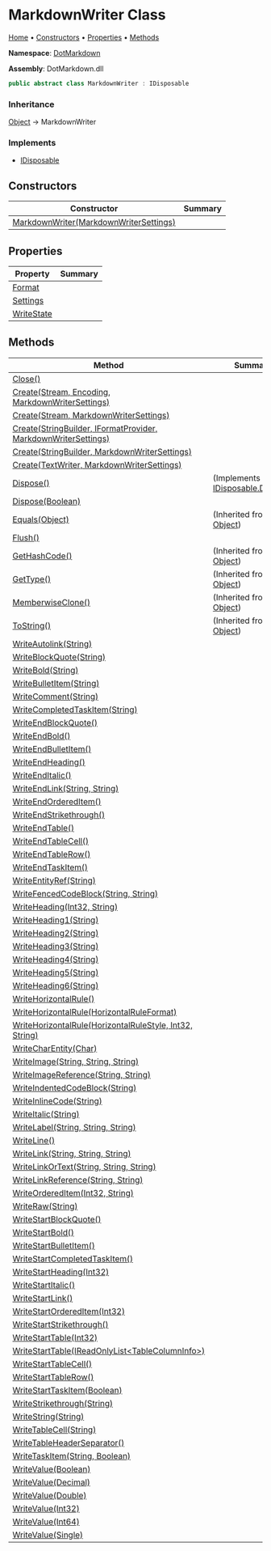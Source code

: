 # MarkdownWriter Class

[Home](../../README.md) &#x2022; [Constructors](#constructors) &#x2022; [Properties](#properties) &#x2022; [Methods](#methods)

**Namespace**: [DotMarkdown](../README.md)

**Assembly**: DotMarkdown\.dll

```csharp
public abstract class MarkdownWriter : IDisposable
```

### Inheritance

[Object](https://docs.microsoft.com/en-us/dotnet/api/system.object) &#x2192; MarkdownWriter

### Implements

* [IDisposable](https://docs.microsoft.com/en-us/dotnet/api/system.idisposable)

## Constructors

| Constructor | Summary |
| ----------- | ------- |
| [MarkdownWriter(MarkdownWriterSettings)](-ctor/README.md) | |

## Properties

| Property | Summary |
| -------- | ------- |
| [Format](Format/README.md) | |
| [Settings](Settings/README.md) | |
| [WriteState](WriteState/README.md) | |

## Methods

| Method | Summary |
| ------ | ------- |
| [Close()](Close/README.md) | |
| [Create(Stream, Encoding, MarkdownWriterSettings)](Create/README.md#DotMarkdown_MarkdownWriter_Create_System_IO_Stream_System_Text_Encoding_DotMarkdown_MarkdownWriterSettings_) | |
| [Create(Stream, MarkdownWriterSettings)](Create/README.md#DotMarkdown_MarkdownWriter_Create_System_IO_Stream_DotMarkdown_MarkdownWriterSettings_) | |
| [Create(StringBuilder, IFormatProvider, MarkdownWriterSettings)](Create/README.md#DotMarkdown_MarkdownWriter_Create_System_Text_StringBuilder_System_IFormatProvider_DotMarkdown_MarkdownWriterSettings_) | |
| [Create(StringBuilder, MarkdownWriterSettings)](Create/README.md#DotMarkdown_MarkdownWriter_Create_System_Text_StringBuilder_DotMarkdown_MarkdownWriterSettings_) | |
| [Create(TextWriter, MarkdownWriterSettings)](Create/README.md#DotMarkdown_MarkdownWriter_Create_System_IO_TextWriter_DotMarkdown_MarkdownWriterSettings_) | |
| [Dispose()](Dispose/README.md#DotMarkdown_MarkdownWriter_Dispose) |  \(Implements [IDisposable.Dispose](https://docs.microsoft.com/en-us/dotnet/api/system.idisposable.dispose)\) |
| [Dispose(Boolean)](Dispose/README.md#DotMarkdown_MarkdownWriter_Dispose_System_Boolean_) | |
| [Equals(Object)](https://docs.microsoft.com/en-us/dotnet/api/system.object.equals) |  \(Inherited from [Object](https://docs.microsoft.com/en-us/dotnet/api/system.object)\) |
| [Flush()](Flush/README.md) | |
| [GetHashCode()](https://docs.microsoft.com/en-us/dotnet/api/system.object.gethashcode) |  \(Inherited from [Object](https://docs.microsoft.com/en-us/dotnet/api/system.object)\) |
| [GetType()](https://docs.microsoft.com/en-us/dotnet/api/system.object.gettype) |  \(Inherited from [Object](https://docs.microsoft.com/en-us/dotnet/api/system.object)\) |
| [MemberwiseClone()](https://docs.microsoft.com/en-us/dotnet/api/system.object.memberwiseclone) |  \(Inherited from [Object](https://docs.microsoft.com/en-us/dotnet/api/system.object)\) |
| [ToString()](https://docs.microsoft.com/en-us/dotnet/api/system.object.tostring) |  \(Inherited from [Object](https://docs.microsoft.com/en-us/dotnet/api/system.object)\) |
| [WriteAutolink(String)](WriteAutolink/README.md) | |
| [WriteBlockQuote(String)](WriteBlockQuote/README.md) | |
| [WriteBold(String)](WriteBold/README.md) | |
| [WriteBulletItem(String)](WriteBulletItem/README.md) | |
| [WriteComment(String)](WriteComment/README.md) | |
| [WriteCompletedTaskItem(String)](WriteCompletedTaskItem/README.md) | |
| [WriteEndBlockQuote()](WriteEndBlockQuote/README.md) | |
| [WriteEndBold()](WriteEndBold/README.md) | |
| [WriteEndBulletItem()](WriteEndBulletItem/README.md) | |
| [WriteEndHeading()](WriteEndHeading/README.md) | |
| [WriteEndItalic()](WriteEndItalic/README.md) | |
| [WriteEndLink(String, String)](WriteEndLink/README.md) | |
| [WriteEndOrderedItem()](WriteEndOrderedItem/README.md) | |
| [WriteEndStrikethrough()](WriteEndStrikethrough/README.md) | |
| [WriteEndTable()](WriteEndTable/README.md) | |
| [WriteEndTableCell()](WriteEndTableCell/README.md) | |
| [WriteEndTableRow()](WriteEndTableRow/README.md) | |
| [WriteEndTaskItem()](WriteEndTaskItem/README.md) | |
| [WriteEntityRef(String)](WriteEntityRef/README.md) | |
| [WriteFencedCodeBlock(String, String)](WriteFencedCodeBlock/README.md) | |
| [WriteHeading(Int32, String)](WriteHeading/README.md) | |
| [WriteHeading1(String)](WriteHeading1/README.md) | |
| [WriteHeading2(String)](WriteHeading2/README.md) | |
| [WriteHeading3(String)](WriteHeading3/README.md) | |
| [WriteHeading4(String)](WriteHeading4/README.md) | |
| [WriteHeading5(String)](WriteHeading5/README.md) | |
| [WriteHeading6(String)](WriteHeading6/README.md) | |
| [WriteHorizontalRule()](WriteHorizontalRule/README.md#DotMarkdown_MarkdownWriter_WriteHorizontalRule) | |
| [WriteHorizontalRule(HorizontalRuleFormat)](WriteHorizontalRule/README.md#DotMarkdown_MarkdownWriter_WriteHorizontalRule_DotMarkdown_HorizontalRuleFormat__) | |
| [WriteHorizontalRule(HorizontalRuleStyle, Int32, String)](WriteHorizontalRule/README.md#DotMarkdown_MarkdownWriter_WriteHorizontalRule_DotMarkdown_HorizontalRuleStyle_System_Int32_System_String_) | |
| [WriteCharEntity(Char)](WriteCharEntity/README.md) | |
| [WriteImage(String, String, String)](WriteImage/README.md) | |
| [WriteImageReference(String, String)](WriteImageReference/README.md) | |
| [WriteIndentedCodeBlock(String)](WriteIndentedCodeBlock/README.md) | |
| [WriteInlineCode(String)](WriteInlineCode/README.md) | |
| [WriteItalic(String)](WriteItalic/README.md) | |
| [WriteLabel(String, String, String)](WriteLabel/README.md) | |
| [WriteLine()](WriteLine/README.md) | |
| [WriteLink(String, String, String)](WriteLink/README.md) | |
| [WriteLinkOrText(String, String, String)](WriteLinkOrText/README.md) | |
| [WriteLinkReference(String, String)](WriteLinkReference/README.md) | |
| [WriteOrderedItem(Int32, String)](WriteOrderedItem/README.md) | |
| [WriteRaw(String)](WriteRaw/README.md) | |
| [WriteStartBlockQuote()](WriteStartBlockQuote/README.md) | |
| [WriteStartBold()](WriteStartBold/README.md) | |
| [WriteStartBulletItem()](WriteStartBulletItem/README.md) | |
| [WriteStartCompletedTaskItem()](WriteStartCompletedTaskItem/README.md) | |
| [WriteStartHeading(Int32)](WriteStartHeading/README.md) | |
| [WriteStartItalic()](WriteStartItalic/README.md) | |
| [WriteStartLink()](WriteStartLink/README.md) | |
| [WriteStartOrderedItem(Int32)](WriteStartOrderedItem/README.md) | |
| [WriteStartStrikethrough()](WriteStartStrikethrough/README.md) | |
| [WriteStartTable(Int32)](WriteStartTable/README.md#DotMarkdown_MarkdownWriter_WriteStartTable_System_Int32_) | |
| [WriteStartTable(IReadOnlyList\<TableColumnInfo>)](WriteStartTable/README.md#DotMarkdown_MarkdownWriter_WriteStartTable_System_Collections_Generic_IReadOnlyList_DotMarkdown_TableColumnInfo__) | |
| [WriteStartTableCell()](WriteStartTableCell/README.md) | |
| [WriteStartTableRow()](WriteStartTableRow/README.md) | |
| [WriteStartTaskItem(Boolean)](WriteStartTaskItem/README.md) | |
| [WriteStrikethrough(String)](WriteStrikethrough/README.md) | |
| [WriteString(String)](WriteString/README.md) | |
| [WriteTableCell(String)](WriteTableCell/README.md) | |
| [WriteTableHeaderSeparator()](WriteTableHeaderSeparator/README.md) | |
| [WriteTaskItem(String, Boolean)](WriteTaskItem/README.md) | |
| [WriteValue(Boolean)](WriteValue/README.md#DotMarkdown_MarkdownWriter_WriteValue_System_Boolean_) | |
| [WriteValue(Decimal)](WriteValue/README.md#DotMarkdown_MarkdownWriter_WriteValue_System_Decimal_) | |
| [WriteValue(Double)](WriteValue/README.md#DotMarkdown_MarkdownWriter_WriteValue_System_Double_) | |
| [WriteValue(Int32)](WriteValue/README.md#DotMarkdown_MarkdownWriter_WriteValue_System_Int32_) | |
| [WriteValue(Int64)](WriteValue/README.md#DotMarkdown_MarkdownWriter_WriteValue_System_Int64_) | |
| [WriteValue(Single)](WriteValue/README.md#DotMarkdown_MarkdownWriter_WriteValue_System_Single_) | |


